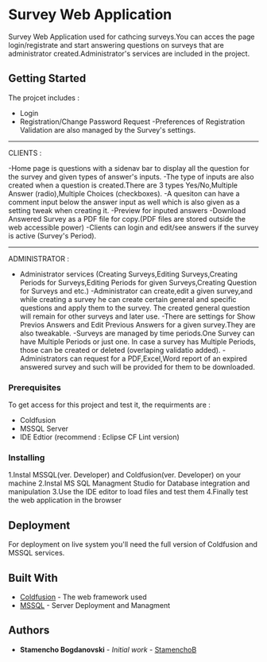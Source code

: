 # Survey Web Application

Survey Web Application used for cathcing surveys.You can acces the page login/registrate and start answering questions on surveys that are administrator created.Administrator's services are included in the project.

## Getting Started

The projcet includes :
- Login
- Registration/Change Password Request
-Preferences of Registration Validation are also managed by the Survey's settings.
-------
CLIENTS :

-Home page is questions with a sidenav bar to display all the question for the survey and given types of answer's inputs.
-The type of inputs are also created when a question is created.There are 3 types Yes/No,Multiple Answer (radio),Multiple Choices (checkboxes).
-A quesiton can have a comment input below the answer input as well which is also given as a setting tweak when creating it.
-Preview for inputed answers
-Download Answered Survey as a PDF file for copy.(PDF files are stored outside the web accessible power)
-Clients can login and edit/see answers if the survey is active (Survey's Period).

-------
ADMINISTRATOR :

- Administrator services (Creating Surveys,Editing Surveys,Creating Periods for Surveys,Editing Periods for given Surveys,Creating Question for Surveys and etc.)
-Administrator can create,edit a given survey,and while creating a survey he can create certain general and specific questions and apply them to the survey.
The created general question will remain for other surveys and later use.
-There are settings for Show Previos Answers and Edit Previous Answers for a given survey.They are also tweakable.
-Surveys are managed by time periods.One Survey can have Multiple Periods or just one.
In case a survey has Multiple Periods, those can be created or deleted (overlaping validatio added).
-Administrators can request for a PDF,Excel,Word report of an expired answered survey and such will be provided for them to be downloaded.


### Prerequisites

To get access for this project and test it, the requirments are :
- Coldfusion
- MSSQL Server
- IDE Edtior (recommend : Eclipse CF Lint version)

### Installing

1.Instal MSSQL(ver. Developer) and Coldfusion(ver. Developer) on your machine
2.Instal MS SQL Managment Studio for Database integration and manipulation
3.Use the IDE editor to load files and test them
4.Finally test the web application in the browser

## Deployment

For deployment on live system you'll need the full version of Coldfusion and MSSQL services.

## Built With

* [Coldfusion](https://www.adobe.com/products/coldfusion-family.html) - The web framework used
* [MSSQL](https://www.microsoft.com/en-us/sql-server/sql-server-2019) - Server Deployment and Managment

## Authors

* **Stamencho Bogdanovski** - *Initial work* - [StamenchoB](https://github.com/StamenchoB)


